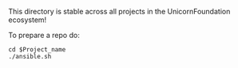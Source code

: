 This directory is stable across all projects in the UnicornFoundation ecosystem!

To prepare a repo do:
```
cd $Project_name
./ansible.sh
```
